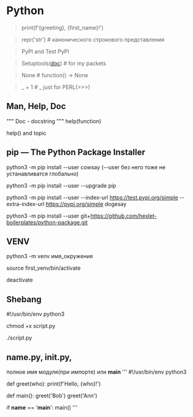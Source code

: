 Python
====

> print(f'{greeting}, {first_name}!')

> repr('str') # канонического строкового представления

> PyPI and Test PyPI

> Setuptools([doc](https://setuptools.pypa.io/en/latest/)) # for my packets

> None # function() -> None

>_ + 1 # _ just for PERL(>>>)

Man, Help, Doc 
-----------------------------------


""" Doc - docstring """
help(function)

help() and topic

pip — The Python Package Installer
--------------------

python3 -m pip install --user cowsay (--user без него тоже не устанавливатся глобально)

python3 -m pip install --user --upgrade pip

python3 -m pip install --user --index-url https://test.pypi.org/simple --extra-index-url https://pypi.org/simple dogesay

python3 -m pip install --user git+https://github.com/hexlet-boilerplates/python-package.git

VENV
----

python3 -m venv имя_окружения

source first_venv/bin/activate

deactivate

Shebang
-------

#!/usr/bin/env python3

chmod +x script.py

./script.py

__name__.py, __init__.py,
-------- 
полное имя модуля(при импорте) или __main__
'''
#!/usr/bin/env python3

def greet(who):
    print(f'Hello, {who}!')

def main():
    greet('Bob')
    greet('Ann')

if __name__ == '__main__':
    main()
'''

